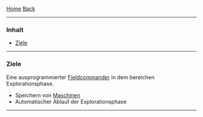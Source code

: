 [Home](home) [Back](KonzeptFL)  

----------

### Inhalt ###
- <a href="#z">Ziele</a>



----------

### <a name="z">Ziele</a> ###

Eine ausprogrammierter [Fieldcommander](WikiSolidus) in dem bereichen Explorationsphase.  
- Speichern von [Maschinen](Machine)  
- Automatischer Ablauf der Explorationsphase  

----------